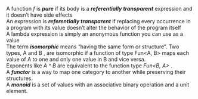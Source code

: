 A function *f* is ***pure*** if its body is a ***referentially transparent*** expression and it doesn’t have side effects  
An expression is ***referentially transparent*** if replacing every occurrence in a program with its value doesn’t alter the behavior of the program itself  
A lambda expression is simply an anonymous function you can use as a value  
The term ***isomorphic*** means “having the same form or structure”. Two types, A and B , are isomorphic if a function of type Fun<A, B> maps each value of A to one and only one value in B and vice versa.  
Exponents like *A ^ B* are equivalent to the function type *Fun<B, A>* .  
A ***functor*** is a way to map one category to another while preserving their structures.  
A ***monoid*** is a set of values with an associative binary operation and a unit element.  
